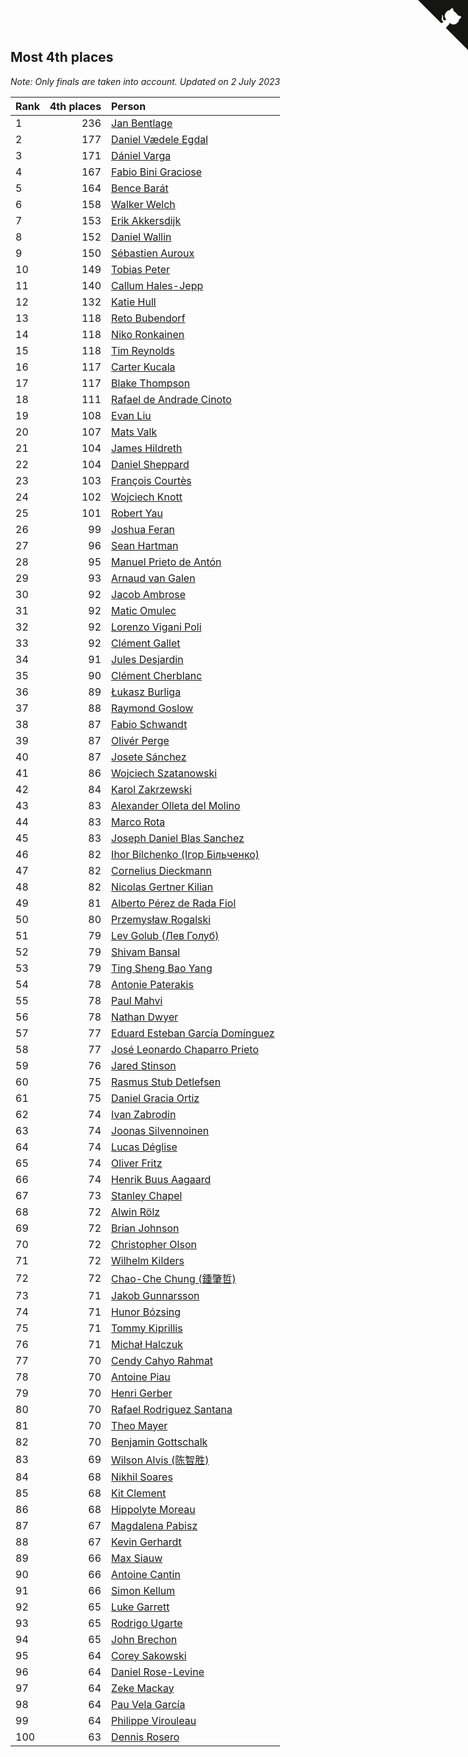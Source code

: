 ## Most 4th places

*Note: Only finals are taken into account.*
*Updated on  2 July 2023*

| Rank | 4th places | Person |
| :--- | ---: | :--- |
| 1 | 236 | [Jan Bentlage](https://www.worldcubeassociation.org/persons/2010BENT01) |
| 2 | 177 | [Daniel Vædele Egdal](https://www.worldcubeassociation.org/persons/2013EGDA01) |
| 3 | 171 | [Dániel Varga](https://www.worldcubeassociation.org/persons/2008VARG01) |
| 4 | 167 | [Fabio Bini Graciose](https://www.worldcubeassociation.org/persons/2010GRAC02) |
| 5 | 164 | [Bence Barát](https://www.worldcubeassociation.org/persons/2008BARA01) |
| 6 | 158 | [Walker Welch](https://www.worldcubeassociation.org/persons/2011WELC01) |
| 7 | 153 | [Erik Akkersdijk](https://www.worldcubeassociation.org/persons/2005AKKE01) |
| 8 | 152 | [Daniel Wallin](https://www.worldcubeassociation.org/persons/2013WALL03) |
| 9 | 150 | [Sébastien Auroux](https://www.worldcubeassociation.org/persons/2008AURO01) |
| 10 | 149 | [Tobias Peter](https://www.worldcubeassociation.org/persons/2014PETE03) |
| 11 | 140 | [Callum Hales-Jepp](https://www.worldcubeassociation.org/persons/2012HALE01) |
| 12 | 132 | [Katie Hull](https://www.worldcubeassociation.org/persons/2010HULL01) |
| 13 | 118 | [Reto Bubendorf](https://www.worldcubeassociation.org/persons/2012BUBE01) |
| 14 | 118 | [Niko Ronkainen](https://www.worldcubeassociation.org/persons/2010RONK01) |
| 15 | 118 | [Tim Reynolds](https://www.worldcubeassociation.org/persons/2005REYN01) |
| 16 | 117 | [Carter Kucala](https://www.worldcubeassociation.org/persons/2015KUCA01) |
| 17 | 117 | [Blake Thompson](https://www.worldcubeassociation.org/persons/2010THOM03) |
| 18 | 111 | [Rafael de Andrade Cinoto](https://www.worldcubeassociation.org/persons/2007CINO01) |
| 19 | 108 | [Evan Liu](https://www.worldcubeassociation.org/persons/2009LIUE01) |
| 20 | 107 | [Mats Valk](https://www.worldcubeassociation.org/persons/2007VALK01) |
| 21 | 104 | [James Hildreth](https://www.worldcubeassociation.org/persons/2009HILD01) |
| 22 | 104 | [Daniel Sheppard](https://www.worldcubeassociation.org/persons/2009SHEP01) |
| 23 | 103 | [François Courtès](https://www.worldcubeassociation.org/persons/2008COUR01) |
| 24 | 102 | [Wojciech Knott](https://www.worldcubeassociation.org/persons/2011KNOT01) |
| 25 | 101 | [Robert Yau](https://www.worldcubeassociation.org/persons/2009YAUR01) |
| 26 | 99 | [Joshua Feran](https://www.worldcubeassociation.org/persons/2011FERA01) |
| 27 | 96 | [Sean Hartman](https://www.worldcubeassociation.org/persons/2016HART02) |
| 28 | 95 | [Manuel Prieto de Antón](https://www.worldcubeassociation.org/persons/2015ANTO04) |
| 29 | 93 | [Arnaud van Galen](https://www.worldcubeassociation.org/persons/2006GALE01) |
| 30 | 92 | [Jacob Ambrose](https://www.worldcubeassociation.org/persons/2010AMBR01) |
| 31 | 92 | [Matic Omulec](https://www.worldcubeassociation.org/persons/2010OMUL02) |
| 32 | 92 | [Lorenzo Vigani Poli](https://www.worldcubeassociation.org/persons/2007POLI01) |
| 33 | 92 | [Clément Gallet](https://www.worldcubeassociation.org/persons/2004GALL02) |
| 34 | 91 | [Jules Desjardin](https://www.worldcubeassociation.org/persons/2010DESJ01) |
| 35 | 90 | [Clément Cherblanc](https://www.worldcubeassociation.org/persons/2014CHER05) |
| 36 | 89 | [Łukasz Burliga](https://www.worldcubeassociation.org/persons/2013BURL01) |
| 37 | 88 | [Raymond Goslow](https://www.worldcubeassociation.org/persons/2014GOSL01) |
| 38 | 87 | [Fabio Schwandt](https://www.worldcubeassociation.org/persons/2014SCHW02) |
| 39 | 87 | [Olivér Perge](https://www.worldcubeassociation.org/persons/2007PERG01) |
| 40 | 87 | [Josete Sánchez](https://www.worldcubeassociation.org/persons/2015SANC18) |
| 41 | 86 | [Wojciech Szatanowski](https://www.worldcubeassociation.org/persons/2011SZAT01) |
| 42 | 84 | [Karol Zakrzewski](https://www.worldcubeassociation.org/persons/2014ZAKR01) |
| 43 | 83 | [Alexander Olleta del Molino](https://www.worldcubeassociation.org/persons/2008OLLE01) |
| 44 | 83 | [Marco Rota](https://www.worldcubeassociation.org/persons/2009ROTA01) |
| 45 | 83 | [Joseph Daniel Blas Sanchez](https://www.worldcubeassociation.org/persons/2016SANC08) |
| 46 | 82 | [Ihor Bilchenko (Ігор Більченко)](https://www.worldcubeassociation.org/persons/2011BILC01) |
| 47 | 82 | [Cornelius Dieckmann](https://www.worldcubeassociation.org/persons/2009DIEC01) |
| 48 | 82 | [Nicolas Gertner Kilian](https://www.worldcubeassociation.org/persons/2013GERT01) |
| 49 | 81 | [Alberto Pérez de Rada Fiol](https://www.worldcubeassociation.org/persons/2011FIOL01) |
| 50 | 80 | [Przemysław Rogalski](https://www.worldcubeassociation.org/persons/2013ROGA02) |
| 51 | 79 | [Lev Golub (Лев Голуб)](https://www.worldcubeassociation.org/persons/2014HOLU01) |
| 52 | 79 | [Shivam Bansal](https://www.worldcubeassociation.org/persons/2011BANS02) |
| 53 | 79 | [Ting Sheng Bao Yang](https://www.worldcubeassociation.org/persons/2008BAOY01) |
| 54 | 78 | [Antonie Paterakis](https://www.worldcubeassociation.org/persons/2012PATE01) |
| 55 | 78 | [Paul Mahvi](https://www.worldcubeassociation.org/persons/2012MAHV01) |
| 56 | 78 | [Nathan Dwyer](https://www.worldcubeassociation.org/persons/2011DWYE02) |
| 57 | 77 | [Eduard Esteban García Domínguez](https://www.worldcubeassociation.org/persons/2011EDUA01) |
| 58 | 77 | [José Leonardo Chaparro Prieto](https://www.worldcubeassociation.org/persons/2011CHAP01) |
| 59 | 76 | [Jared Stinson](https://www.worldcubeassociation.org/persons/2014STIN01) |
| 60 | 75 | [Rasmus Stub Detlefsen](https://www.worldcubeassociation.org/persons/2014DETL01) |
| 61 | 75 | [Daniel Gracia Ortiz](https://www.worldcubeassociation.org/persons/2009ORTI01) |
| 62 | 74 | [Ivan Zabrodin](https://www.worldcubeassociation.org/persons/2012ZABR01) |
| 63 | 74 | [Joonas Silvennoinen](https://www.worldcubeassociation.org/persons/2016SILV07) |
| 64 | 74 | [Lucas Déglise](https://www.worldcubeassociation.org/persons/2015DEGL01) |
| 65 | 74 | [Oliver Fritz](https://www.worldcubeassociation.org/persons/2014FRIT02) |
| 66 | 74 | [Henrik Buus Aagaard](https://www.worldcubeassociation.org/persons/2006BUUS01) |
| 67 | 73 | [Stanley Chapel](https://www.worldcubeassociation.org/persons/2016CHAP04) |
| 68 | 72 | [Alwin Rölz](https://www.worldcubeassociation.org/persons/2016ROLZ01) |
| 69 | 72 | [Brian Johnson](https://www.worldcubeassociation.org/persons/2013JOHN10) |
| 70 | 72 | [Christopher Olson](https://www.worldcubeassociation.org/persons/2009OLSO01) |
| 71 | 72 | [Wilhelm Kilders](https://www.worldcubeassociation.org/persons/2010KILD02) |
| 72 | 72 | [Chao-Che Chung (鍾肇哲)](https://www.worldcubeassociation.org/persons/2012CHON03) |
| 73 | 71 | [Jakob Gunnarsson](https://www.worldcubeassociation.org/persons/2015GUNN01) |
| 74 | 71 | [Hunor Bózsing](https://www.worldcubeassociation.org/persons/2009BOZS01) |
| 75 | 71 | [Tommy Kiprillis](https://www.worldcubeassociation.org/persons/2014KIPR01) |
| 76 | 71 | [Michał Halczuk](https://www.worldcubeassociation.org/persons/2006HALC01) |
| 77 | 70 | [Cendy Cahyo Rahmat](https://www.worldcubeassociation.org/persons/2010RAHM02) |
| 78 | 70 | [Antoine Piau](https://www.worldcubeassociation.org/persons/2008PIAU01) |
| 79 | 70 | [Henri Gerber](https://www.worldcubeassociation.org/persons/2014GERB01) |
| 80 | 70 | [Rafael Rodriguez Santana](https://www.worldcubeassociation.org/persons/2012SANT12) |
| 81 | 70 | [Theo Mayer](https://www.worldcubeassociation.org/persons/2012MAYE01) |
| 82 | 70 | [Benjamin Gottschalk](https://www.worldcubeassociation.org/persons/2016GOTT01) |
| 83 | 69 | [Wilson Alvis (陈智胜)](https://www.worldcubeassociation.org/persons/2011ALVI01) |
| 84 | 68 | [Nikhil Soares](https://www.worldcubeassociation.org/persons/2015SOAR01) |
| 85 | 68 | [Kit Clement](https://www.worldcubeassociation.org/persons/2008CLEM01) |
| 86 | 68 | [Hippolyte Moreau](https://www.worldcubeassociation.org/persons/2008MORE02) |
| 87 | 67 | [Magdalena Pabisz](https://www.worldcubeassociation.org/persons/2017PABI01) |
| 88 | 67 | [Kevin Gerhardt](https://www.worldcubeassociation.org/persons/2013GERH01) |
| 89 | 66 | [Max Siauw](https://www.worldcubeassociation.org/persons/2017SIAU02) |
| 90 | 66 | [Antoine Cantin](https://www.worldcubeassociation.org/persons/2010CANT02) |
| 91 | 66 | [Simon Kellum](https://www.worldcubeassociation.org/persons/2016KELL12) |
| 92 | 65 | [Luke Garrett](https://www.worldcubeassociation.org/persons/2017GARR05) |
| 93 | 65 | [Rodrigo Ugarte](https://www.worldcubeassociation.org/persons/2015UGAR01) |
| 94 | 65 | [John Brechon](https://www.worldcubeassociation.org/persons/2010BREC01) |
| 95 | 64 | [Corey Sakowski](https://www.worldcubeassociation.org/persons/2011SAKO01) |
| 96 | 64 | [Daniel Rose-Levine](https://www.worldcubeassociation.org/persons/2015ROSE01) |
| 97 | 64 | [Zeke Mackay](https://www.worldcubeassociation.org/persons/2015MACK06) |
| 98 | 64 | [Pau Vela García](https://www.worldcubeassociation.org/persons/2009GARC04) |
| 99 | 64 | [Philippe Virouleau](https://www.worldcubeassociation.org/persons/2008VIRO01) |
| 100 | 63 | [Dennis Rosero](https://www.worldcubeassociation.org/persons/2010ROSE03) |


<a href="https://github.com/JustinTimeCuber/wca_statistics" class="github-corner" aria-label="View source on Github"><svg width="80" height="80" viewBox="0 0 250 250" style="fill:#151513; color:#fff; position: absolute; top: 0; border: 0; right: 0;" aria-hidden="true"><path d="M0,0 L115,115 L130,115 L142,142 L250,250 L250,0 Z"></path><path d="M128.3,109.0 C113.8,99.7 119.0,89.6 119.0,89.6 C122.0,82.7 120.5,78.6 120.5,78.6 C119.2,72.0 123.4,76.3 123.4,76.3 C127.3,80.9 125.5,87.3 125.5,87.3 C122.9,97.6 130.6,101.9 134.4,103.2" fill="currentColor" style="transform-origin: 130px 106px;" class="octo-arm"></path><path d="M115.0,115.0 C114.9,115.1 118.7,116.5 119.8,115.4 L133.7,101.6 C136.9,99.2 139.9,98.4 142.2,98.6 C133.8,88.0 127.5,74.4 143.8,58.0 C148.5,53.4 154.0,51.2 159.7,51.0 C160.3,49.4 163.2,43.6 171.4,40.1 C171.4,40.1 176.1,42.5 178.8,56.2 C183.1,58.6 187.2,61.8 190.9,65.4 C194.5,69.0 197.7,73.2 200.1,77.6 C213.8,80.2 216.3,84.9 216.3,84.9 C212.7,93.1 206.9,96.0 205.4,96.6 C205.1,102.4 203.0,107.8 198.3,112.5 C181.9,128.9 168.3,122.5 157.7,114.1 C157.9,116.9 156.7,120.9 152.7,124.9 L141.0,136.5 C139.8,137.7 141.6,141.9 141.8,141.8 Z" fill="currentColor" class="octo-body"></path></svg></a><style>.github-corner:hover .octo-arm{animation:octocat-wave 560ms ease-in-out}@keyframes octocat-wave{0%,100%{transform:rotate(0)}20%,60%{transform:rotate(-25deg)}40%,80%{transform:rotate(10deg)}}@media (max-width:500px){.github-corner:hover .octo-arm{animation:none}.github-corner .octo-arm{animation:octocat-wave 560ms ease-in-out}}</style>
